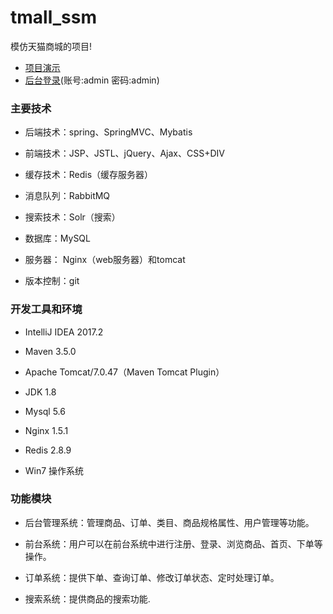 # tmall_ssm
模仿天猫商城的项目!
 - [项目演示](http://47.102.133.192:8080/tmall_ssm/forehome)
 - [后台登录](http://47.102.133.192:8080/tmall_ssm/admin)(账号:admin 密码:admin)
### 主要技术
  
 -  后端技术：spring、SpringMVC、Mybatis
  
 -  前端技术：JSP、JSTL、jQuery、Ajax、CSS+DIV
  
 -  缓存技术：Redis（缓存服务器）
  
 -  消息队列：RabbitMQ
  
 -  搜索技术：Solr（搜索）
  
 -  数据库：MySQL
  
 -  服务器： Nginx（web服务器）和tomcat
  
 -  版本控制：git  
 
### 开发工具和环境
- IntelliJ IDEA 2017.2

- Maven 3.5.0

- Apache Tomcat/7.0.47（Maven Tomcat Plugin）

- JDK 1.8

- Mysql 5.6

- Nginx 1.5.1

- Redis 2.8.9

- Win7 操作系统

### 功能模块

- 后台管理系统：管理商品、订单、类目、商品规格属性、用户管理等功能。

- 前台系统：用户可以在前台系统中进行注册、登录、浏览商品、首页、下单等操作。

- 订单系统：提供下单、查询订单、修改订单状态、定时处理订单。

- 搜索系统：提供商品的搜索功能.
